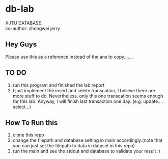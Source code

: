 # db-lab
XJTU DATABASE.  
co-author: zhongwei jerry

## Hey Guys
Please use this as a reference instead of the ans to copy.......

## TO DO
1. run this program and finished the lab report  
2. I just implement the insert and selete transcation, I believe there are more stuff to do. Nevertheless, only this one transcation seems enough for this lab. Anyway, I will finish last transaction one day. (e.g. update.... select...)  

## How To Run this
1. clone this repo  
2. change the filepath and database setting in main accordingly.(note that you can just set the filepath to data in dataset in this repo)
3. run the main and see the stdout and database to validate your result :)
